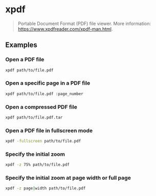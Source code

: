 # xpdf

> Portable Document Format (PDF) file viewer. More information: <https://www.xpdfreader.com/xpdf-man.html>.

## Examples

### Open a PDF file

```bash
xpdf path/to/file.pdf
```

### Open a specific page in a PDF file

```bash
xpdf path/to/file.pdf :page_number
```

### Open a compressed PDF file

```bash
xpdf path/to/file.pdf.tar
```

### Open a PDF file in fullscreen mode

```bash
xpdf -fullscreen path/to/file.pdf
```

### Specify the initial zoom

```bash
xpdf -z 75% path/to/file.pdf
```

### Specify the initial zoom at page width or full page

```bash
xpdf -z page|width path/to/file.pdf
```
